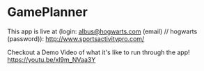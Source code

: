 # GamePlanner

This app is live at (login: albus@hogwarts.com (email) // hogwarts (password)):
http://www.sportsactivitypro.com/


Checkout a Demo Video of what it's like to run through the app!
https://youtu.be/xl9m_NVaa3Y


